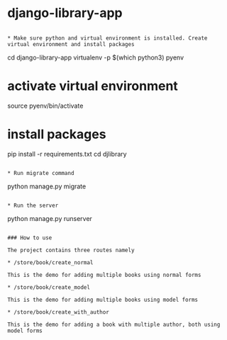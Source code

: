 # django-library-app
```

* Make sure python and virtual environment is installed. Create virtual environment and install packages

```
cd django-library-app
virtualenv -p $(which python3) pyenv
# activate virtual environment
source pyenv/bin/activate
# install packages
pip install -r requirements.txt
cd djlibrary
```

* Run migrate command

```
python manage.py migrate
```

* Run the server

```
python manage.py runserver
```

### How to use

The project contains three routes namely

* /store/book/create_normal

This is the demo for adding multiple books using normal forms

* /store/book/create_model

This is the demo for adding multiple books using model forms

* /store/book/create_with_author

This is the demo for adding a book with multiple author, both using model forms
